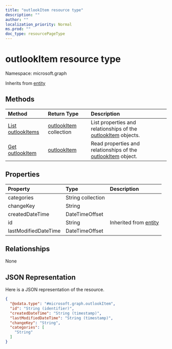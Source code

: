 ```yaml
---
title: "outlookItem resource type"
description: ""
author: ""
localization_priority: Normal
ms.prod: ""
doc_type: resourcePageType
---
```


# outlookItem resource type


Namespace: microsoft.graph




Inherits from [entity](../resources/entity.md)

## Methods
|Method|Return Type|Description|
|:---|:---|:---|
|[List outlookItems](../api/outlookitem-list.md)|[outlookItem](../resources/outlookitem.md) collection|List properties and relationships of the [outlookItem](../resources/outlookitem.md) objects.|
|[Get outlookItem](../api/outlookitem-get.md)|[outlookItem](../resources/outlookitem.md)|Read properties and relationships of the [outlookItem](../resources/outlookitem.md) object.|

## Properties
|Property|Type|Description|
|:---|:---|:---|
|categories|String collection||
|changeKey|String||
|createdDateTime|DateTimeOffset||
|id|String| Inherited from [entity](../resources/entity.md)|
|lastModifiedDateTime|DateTimeOffset||

## Relationships
None

## JSON Representation
Here is a JSON representation of the resource.
<!-- {
  "blockType": "resource",
  "keyProperty": "id",
  "@odata.type": "microsoft.graph.outlookItem",
  "baseType": "microsoft.graph.entity",
  "openType": false
}
-->
``` json
{
  "@odata.type": "#microsoft.graph.outlookItem",
  "id": "String (identifier)",
  "createdDateTime": "String (timestamp)",
  "lastModifiedDateTime": "String (timestamp)",
  "changeKey": "String",
  "categories": [
    "String"
  ]
}
```

